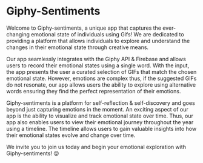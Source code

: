# Giphy-Sentiments

Welcome to Giphy-sentiments, a unique app that captures the ever-changing emotional state of individuals using Gifs! We are dedicated to providing a platform that allows individuals to explore and understand the changes in their emotional state through creative means.

Our app seamlessly integrates with the Giphy API & Firebase and allows users to record their emotional states using a single word. With the input, the app presents the user a curated selection of GIFs that match the chosen emotional state. However, emotions are complex thus, if the suggested GIFs do not resonate, our app allows users the ability to explore using alternative words ensuring they find the perfect representation of their emotions.

Giphy-sentiments is a platform for self-reflection & self-discovery and goes beyond just capturing emotions in the moment. An exciting aspect of our app is the ability to visualize and track emotional state over time. Thus, our app also enables users to view their emotional journey throughout the year using a timeline. The timeline allows users to gain valuable insights into how their emotional states evolve and change over time.

We invite you to join us today and begin your emotional exploration with Giphy-sentiments! 😜
